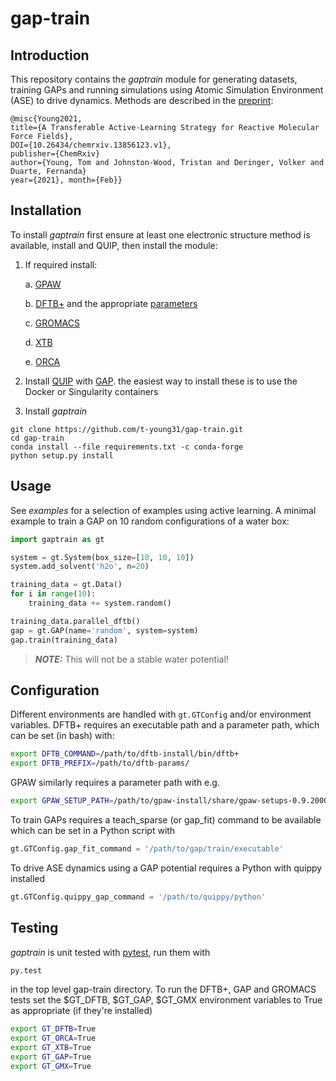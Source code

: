 # gap-train

## Introduction

This repository contains the _gaptrain_ module for generating datasets, training
GAPs and running simulations using Atomic Simulation Environment (ASE) to 
drive dynamics. Methods are described in the [preprint](https://chemrxiv.org/articles/preprint/A_Transferable_Active-Learning_Strategy_for_Reactive_Molecular_Force_Fields/13856123):

```
@misc{Young2021, 
title={A Transferable Active-Learning Strategy for Reactive Molecular Force Fields}, 
DOI={10.26434/chemrxiv.13856123.v1}, 
publisher={ChemRxiv}
author={Young, Tom and Johnston-Wood, Tristan and Deringer, Volker and Duarte, Fernanda}
year={2021}, month={Feb}} 
```


## Installation

To install _gaptrain_ first ensure at least one electronic structure method is
available, install and QUIP, then install the module:

1. If required install:

    a. [GPAW](https://wiki.fysik.dtu.dk/gpaw/install.html)

    b. [DFTB+](https://dftbplus.org) and the appropriate [parameters](https://dftb.org/parameters/download)

    c. [GROMACS](http://www.gromacs.org)

    d. [XTB](https://github.com/grimme-lab/xtb)

    e. [ORCA](https://sites.google.com/site/orcainputlibrary/)

2. Install [QUIP](https://github.com/libAtoms/QUIP) with [GAP](http://www.libatoms.org/gap/gap_download.html).
the easiest way to install these is to use the Docker or Singularity containers

3. Install _gaptrain_
```
git clone https://github.com/t-young31/gap-train.git
cd gap-train
conda install --file requirements.txt -c conda-forge
python setup.py install
```


## Usage

See _examples_ for a selection of examples using active learning. A minimal 
example to train a GAP on 10 random configurations of a water box:

```python
import gaptrain as gt

system = gt.System(box_size=[10, 10, 10])
system.add_solvent('h2o', n=20)

training_data = gt.Data()
for i in range(10):
    training_data += system.random()

training_data.parallel_dftb()
gap = gt.GAP(name='random', system=system)
gap.train(training_data)
```

> **_NOTE:_**  This will not be a stable water potential!

## Configuration

Different environments are handled with `gt.GTConfig` and/or environment variables.
DFTB+ requires an executable path and a parameter path, which can be set (in bash) with:

```bash
export DFTB_COMMAND=/path/to/dftb-install/bin/dftb+
export DFTB_PREFIX=/path/to/dftb-params/
```

GPAW similarly requires a parameter path with e.g.

```bash
export GPAW_SETUP_PATH=/path/to/gpaw-install/share/gpaw-setups-0.9.20000
```

To train GAPs requires a teach_sparse (or gap_fit) command to be available which
can be set in a Python script with

```python
gt.GTConfig.gap_fit_command = '/path/to/gap/train/executable'
```

To drive ASE dynamics using a GAP potential requires a Python with
quippy installed

```python
gt.GTConfig.quippy_gap_command = '/path/to/quippy/python'
```


## Testing

_gaptrain_ is unit tested with [pytest](https://docs.pytest.org/en/stable/), run
them with

```bash
py.test
```

in the top level gap-train directory. To run the DFTB+, GAP and GROMACS tests
set the $GT_DFTB, $GT_GAP, $GT_GMX environment variables to True as appropriate (if they're installed)

```bash
export GT_DFTB=True
export GT_ORCA=True
export GT_XTB=True
export GT_GAP=True
export GT_GMX=True
```
